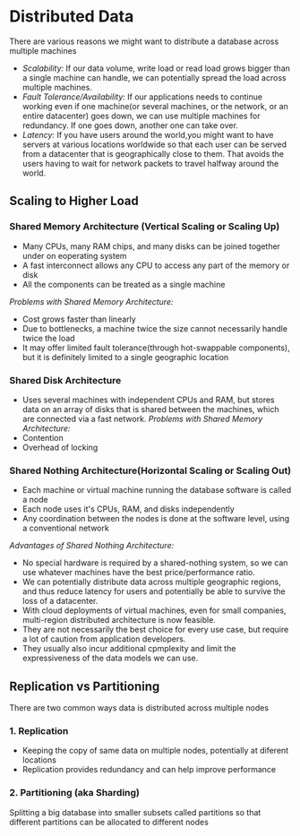 # Distributed Data

There are various reasons we might want to distribute a database across multiple machines
- *Scalability:* If our data volume, write load or read load grows bigger than a single machine can handle, we can potentially spread the load across multiple machines.
- *Fault Tolerance/Availability:* If our applications needs to continue working even if one machine(or several machines, or the network, or an entire datacenter) goes down, we can use multiple machines for redundancy. If one goes down, another one can take over.
- *Latency:* If you have users around the world,you might want to have servers at various locations worldwide so that each user can be served from a datacenter that is geographically close to them. That avoids the users having to wait for network packets to travel halfway around the world.

## Scaling to Higher Load
### Shared Memory Architecture (Vertical Scaling or Scaling Up)
- Many CPUs, many RAM chips, and many disks can be joined together under on eoperating system
- A fast interconnect allows any CPU to access any part of the memory or disk
- All the components can be treated as a single machine

*Problems with Shared Memory Architecture:*
- Cost grows faster than linearly
- Due to bottlenecks, a machine twice the size cannot necessarily handle twice the load
- It may offer limited fault tolerance(through hot-swappable components), but it is definitely limited to a single geographic location
### Shared Disk Architecture
- Uses several machines with independent CPUs and RAM, but stores data on an array of disks that is shared between the machines, which are connected via a fast network.
*Problems with Shared Memory Architecture:*
- Contention
- Overhead of locking
### Shared Nothing Architecture(Horizontal Scaling or Scaling Out)
- Each machine or virtual machine running the database software is called a node
- Each node uses it's CPUs, RAM, and disks independently
- Any coordination between the nodes is done at the software level, using a conventional network

*Advantages of Shared Nothing Architecture:*
- No special hardware is required by a shared-nothing system, so we can use whatever machines have the best price/performance ratio.
- We can potentially distribute data across multiple geographic regions, and thus reduce latency for users and potentially be able to survive the loss of a datacenter.
- With cloud deployments of virtual machines, even for small companies, multi-region distributed architecture is now feasible.
- They are not necessarily the best choice for every use case, but require a lot of caution from application developers.
- They usually also incur additional cpmplexity and limit the expressiveness of the data models we can use.

## Replication vs Partitioning
There are two common ways data is distributed across multiple nodes
### 1. Replication
- Keeping the copy of same data on multiple nodes, potentially at diferent locations
- Replication provides redundancy and can help improve performance
### 2. Partitioning (aka Sharding)
Splitting a big database into smaller subsets called partitions so that different partitions can be allocated to different nodes
